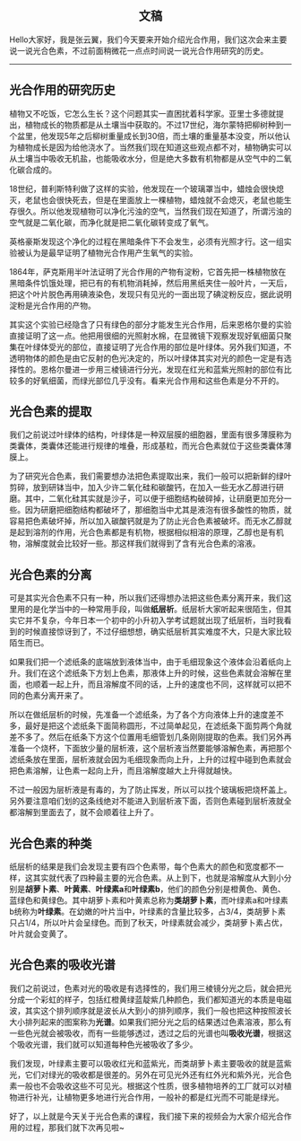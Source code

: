 <h2 align = "center">文稿</h2>

Hello大家好，我是张云翼，我们今天要来开始介绍光合作用，我们这次会来主要说一说光合色素，不过前面稍微花一点点时间说一说光合作用研究的历史。

----

## 光合作用的研究历史

植物又不吃饭，它怎么生长？这个问题其实一直困扰着科学家。亚里士多德就提出，植物成长的物质都是从土壤当中获取的。不过17世纪，海尔蒙特把柳树种到一个盆里，他发现5年之后柳树重量成长到30倍，而土壤的重量基本没变，所以他认为植物成长是因为给他浇水了。当然我们现在知道这些观点都不对，植物确实可以从土壤当中吸收无机盐，也能吸收水分，但是绝大多数有机物都是从空气中的二氧化碳合成的。

18世纪，普利斯特利做了这样的实验，他发现在一个玻璃罩当中，蜡烛会很快熄灭，老鼠也会很快死去，但是在里面放上一棵植物，蜡烛就不会熄灭，老鼠也能生存很久。所以他发现植物可以净化污浊的空气，当然我们现在知道了，所谓污浊的空气就是二氧化碳，而净化就是把二氧化碳转变成了氧气。

英格豪斯发现这个净化的过程在黑暗条件下不会发生，必须有光照才行。这一组实验被认为是最早证明了植物光合作用产生氧气的实验。

1864年，萨克斯用半叶法证明了光合作用的产物有淀粉，它首先把一株植物放在黑暗条件饥饿处理，把已有的有机物消耗掉，然后用黑纸夹住一般叶片，一天后，把这个叶片脱色再用碘液染色，发现只有见光的一面出现了碘淀粉反应，据此说明淀粉是光合作用的产物。

其实这个实验已经隐含了只有绿色的部分才能发生光合作用，后来恩格尔曼的实验直接证明了这一点。他把用很细的光照射水棉，在显微镜下观察发现好氧细菌只聚集在叶绿体受光的部位，直接证明了光合作用的部位是叶绿体。另外我们知道，不透明物体的颜色是由它反射的色光决定的，所以叶绿体其实对光的颜色一定是有选择性的。恩格尔曼进一步用三棱镜进行分光，发现在红光和蓝紫光照射的部位有比较多的好氧细菌，而绿光部位几乎没有。看来光合作用和这些色素是分不开的。

## 光合色素的提取

我们之前说过叶绿体的结构，叶绿体是一种双层膜的细胞器，里面有很多薄膜称为类囊体，类囊体还能进行规律的堆叠，形成基粒，而光合色素就位于这些类囊体薄膜上。

为了研究光合色素，我们需要想办法把色素提取出来，我们一般可以把新鲜的绿叶剪碎，放到研钵当中，加入少许二氧化硅和碳酸钙，在加入一些无水乙醇进行研磨。其中，二氧化硅其实就是沙子，可以便于细胞结构破碎掉，让研磨更加充分一些。因为研磨把细胞结构都破坏了，那细胞当中尤其是液泡有很多酸性的物质，就容易把色素破坏掉，所以加入碳酸钙就是为了防止光合色素被破坏。而无水乙醇就是起到溶剂的作用，光合色素都是有机物，根据相似相溶的原理，乙醇也是有机物，溶解度就会比较好一些。那这样我们就得到了含有光合色素的溶液。

## 光合色素的分离

可是其实光合色素不只有一种，所以我们还得想办法把这些色素分离开来，我们这里用的是化学当中的一种常用手段，叫做**纸层析**。纸层析大家听起来很陌生，但其实它并不复杂，今年日本一个初中的小升初入学考试题就出现了纸层析，当时我看到的时候直接惊讶到了，不过仔细想想，确实纸层析其实难度不大，只是大家比较陌生而已。

如果我们把一个滤纸条的底端放到液体当中，由于毛细现象这个液体会沿着纸向上升。我们在这个滤纸条下方划上色素，那液体上升的时候，这些色素就会溶解在里面，也顺着一起上升，而且溶解度不同的话，上升的速度也不同，这样就可以把不同的色素分离开来了。

所以在做纸层析的时候，先准备一个滤纸条，为了各个方向液体上升的速度差不多，最好是把这个滤纸条下面简称圆形，不过简单起见，在滤纸条下面剪两个角就差不多了。然后在纸条下方这个位置用毛细管划几条刚刚提取的色素。我们另外再准备一个烧杯，下面放少量的层析液，这个层析液当然要能够溶解色素，再把那个滤纸条放在里面，层析液就会因为毛细现象而向上升，上升的过程中碰到色素就会把色素溶解，让色素一起向上升，而且溶解度越大上升得就越快。

不过一般因为层析液是有毒的，为了防止挥发，所以可以找个玻璃板把烧杯盖上。另外要注意咱们划的这条线绝对不能进入到层析液下面，否则色素碰到层析液就全都溶解到里面去了，就不会顺着往上升了。

## 光合色素的种类

纸层析的结果是我们会发现主要有四个色素带，每个色素大的颜色和宽度都不一样，这其实就代表了四种最主要的光合色素。从上到下，也就是溶解度从大到小分别是**胡萝卜素**、**叶黄素**、**叶绿素a**和**叶绿素b**，他们的颜色分别是橙黄色、黄色、蓝绿色和黄绿色。其中胡萝卜素和叶黄素总称为**类胡萝卜素**，而叶绿素a和叶绿素b统称为**叶绿素**。在幼嫩的叶片当中，叶绿素的含量比较多，占3/4，类胡萝卜素只占1/4，所以叶片会呈绿色。而到了秋天，叶绿素就会减少，类胡萝卜素占优，叶片就会变黄了。

## 光合色素的吸收光谱

我们之前说过，色素对光的吸收是有选择性的，我们用三棱镜分光之后，就会把光分成一个彩虹的样子，包括红橙黄绿蓝靛紫几种颜色，我们都知道光的本质是电磁波，其实这个排列顺序就是波长从大到小的排列顺序，我们一般也把这种按照波长大小排列起来的图案称为**光谱**。如果我们把分光之后的结果透过色素溶液，那么有一些色光就会被吸收，而有一些能够透过，透过之后的光谱也叫**吸收光谱**，根据这个吸收光谱，我们就可以知道每种色光被吸收了多少。

我们发现，叶绿素主要可以吸收红光和蓝紫光，而类胡萝卜素主要吸收的就是蓝紫光，它们对绿光的吸收都是很差的。另外在可见光外还有红外光和紫外光，光合色素一般也不会吸收这些不可见光。根据这个性质，很多植物培养的工厂就可以对植物进行补光，让植物更多地进行光合作用，一般补的都是红光而不可能是绿光。

好了，以上就是今天关于光合色素的课程，我们接下来的视频会为大家介绍光合作用的过程，那我们就下次再见啦~

 